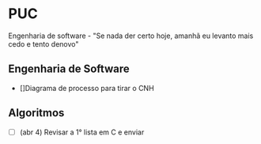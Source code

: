 # PUC
Engenharia de software - "Se nada der certo hoje, amanhã eu levanto mais cedo e tento denovo"


## Engenharia de Software
- []Diagrama de processo para tirar o CNH

## Algoritmos
- [ ] (abr  4) Revisar a 1° lista em C e enviar

